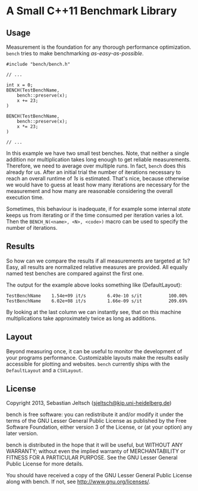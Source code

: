 # A Small C++11 Benchmark Library

## Usage
Measurement is the foundation for any thorough performance optimization.
`bench` tries to make benchmarking _as-easy-as-possible_.

	#include "bench/bench.h"
	
	// ...
	
	int x = 0;
	BENCH(TestBenchName,
		bench::preserve(x);
		x += 23;
	)
	
	BENCH(TestBenchName,
		bench::preserve(x);
		x *= 23;
	)
	
	// ...

In this example we have two small test benches. Note, that neither a single
addition nor multiplication takes long enough to get reliable measurements.
Therefore, we need to average over multiple runs. In fact, `bench` does this
already for us. After an initial trial the number of iterations necessary to
reach an overall runtime of *1s* is estimated. That's nice, because otherwise
we would have to guess at least how many iterations are necessary for the
measurement and how many are reasonable considering the overall execution time.

Sometimes, this behaviour is inadequate, if for example some internal *state*
keeps us from iterating or if the time consumed per iteration varies a lot.
Then the `BENCH_N(<name>, <N>, <code>)` macro can be used to specify the number
of iterations.

## Results
So how can we compare the results if all measurements are targeted at *1s*?
Easy, all results are normalized relative measures are provided. All
equally named test benches are compared against the first one.

The output for the example above looks something like (DefaultLayout):

	TestBenchName    1.54e+09 it/s        6.49e-10 s/it          100.00%
	TestBenchName    6.02e+08 it/s        1.66e-09 s/it          209.69%

By looking at the last column we can instantly see, that on this machine
multiplications take approximately twice as long as additions.

## Layout
Beyond measuring once, it can be useful to monitor the development of your
programs performance. Customizable layouts make the results easily accessible
for plotting and websites. `bench` currently ships with the `DefaultLayout` and
a `CSVLayout`.


## License
Copyright 2013, Sebastian Jeltsch (sjeltsch@kip.uni-heidelberg.de)

bench is free software: you can redistribute it and/or modify
it under the terms of the GNU Lesser General Public License as published
by the Free Software Foundation, either version 3 of the License, or
(at your option) any later version.

bench is distributed in the hope that it will be useful,
but WITHOUT ANY WARRANTY; without even the implied warranty of
MERCHANTABILITY or FITNESS FOR A PARTICULAR PURPOSE.  See the
GNU Lesser General Public License for more details.

You should have received a copy of the GNU Lesser General Public License
along with bench.  If not, see <http://www.gnu.org/licenses/>.
